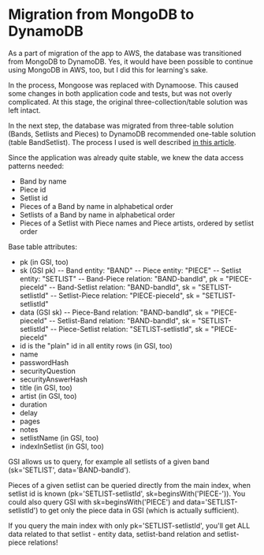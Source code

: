 # Migration from MongoDB to DynamoDB

As a part of migration of the app to AWS, the database was transitioned from MongoDB to DynamoDB. Yes, it would have been possible to continue using MongoDB in AWS, too, but I did this for learning's sake.

In the process, Mongoose was replaced with Dynamoose. This caused some changes in both application code and tests, but was not overly complicated. At this stage, the original three-collection/table solution was left intact.

In the next step, the database was migrated from three-table solution (Bands, Setlists and Pieces) to DynamoDB recommended one-table solution (table BandSetlist). The process I used is well described [in this article](https://www.trek10.com/blog/dynamodb-single-table-relational-modeling).

Since the application was already quite stable, we knew the data access patterns needed:

- Band by name
- Piece id
- Setlist id
- Pieces of a Band by name in alphabetical order
- Setlists of a Band by name in alphabetical order
- Pieces of a Setlist with Piece names and Piece artists, ordered by setlist order

Base table attributes:

- pk (in GSI, too)
- sk (GSI pk)
  -- Band entity: "BAND"
  -- Piece entity: "PIECE"
  -- Setlist entity: "SETLIST"
  -- Band-Piece relation: "BAND-bandId", pk = "PIECE-pieceId"
  -- Band-Setlist relation: "BAND-bandId", sk = "SETLIST-setlistId"
  -- Setlist-Piece relation: "PIECE-pieceId", sk = "SETLIST-setlistId"
- data (GSI sk)
  -- Piece-Band relation: "BAND-bandId", sk = "PIECE-pieceId"
  -- Setlist-Band relation: "BAND-bandId", sk = "SETLIST-setlistId"
  -- Piece-Setlist relation: "SETLIST-setlistId", sk = "PIECE-pieceId"
- id is the "plain" id in all entity rows (in GSI, too)
- name
- passwordHash
- securityQuestion
- securityAnswerHash
- title (in GSI, too)
- artist (in GSI, too)
- duration
- delay
- pages
- notes
- setlistName (in GSI, too)
- indexInSetlist (in GSI, too)

GSI allows us to query, for example all setlists of a given band (sk='SETLIST', data='BAND-bandId').

Pieces of a given setlist can be queried directly from the main index, when setlist id is known (pk='SETLIST-setlistId', sk=beginsWith('PIECE-')). You could also query GSI with sk=beginsWith('PIECE') and data='SETLIST-setlistId') to get only the piece data in GSI (which is actually sufficient).

If you query the main index with only pk='SETLIST-setlistId', you'll get ALL data related to that setlist - entity data, setlist-band relation and setlist-piece relations!
